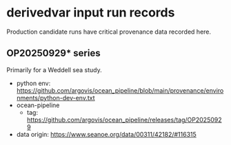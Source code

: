 # derivedvar input run records

Production candidate runs have critical provenance data recorded here.

## OP20250929* series

Primarily for a Weddell sea study.

 - python env: https://github.com/argovis/ocean_pipeline/blob/main/provenance/environments/python-dev-env.txt
 - ocean-pipeline
   - tag: https://github.com/argovis/ocean_pipeline/releases/tag/OP20250929
 - data origin: https://www.seanoe.org/data/00311/42182/#116315
